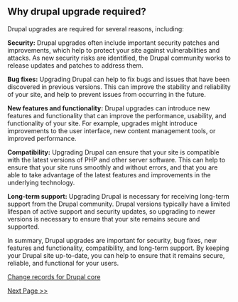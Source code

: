 ## Why drupal upgrade required? ##

Drupal upgrades are required for several reasons, including:

**Security:** Drupal upgrades often include important security patches and improvements, which help to protect your site against vulnerabilities and attacks. As new security risks are identified, the Drupal community works to release updates and patches to address them.

**Bug fixes:** Upgrading Drupal can help to fix bugs and issues that have been discovered in previous versions. This can improve the stability and reliability of your site, and help to prevent issues from occurring in the future.

**New features and functionality:** Drupal upgrades can introduce new features and functionality that can improve the performance, usability, and functionality of your site. For example, upgrades might introduce improvements to the user interface, new content management tools, or improved performance.

**Compatibility:** Upgrading Drupal can ensure that your site is compatible with the latest versions of PHP and other server software. This can help to ensure that your site runs smoothly and without errors, and that you are able to take advantage of the latest features and improvements in the underlying technology.

**Long-term support:** Upgrading Drupal is necessary for receiving long-term support from the Drupal community. Drupal versions typically have a limited lifespan of active support and security updates, so upgrading to newer versions is necessary to ensure that your site remains secure and supported.

In summary, Drupal upgrades are important for security, bug fixes, new features and functionality, compatibility, and long-term support. By keeping your Drupal site up-to-date, you can help to ensure that it remains secure, reliable, and functional for your users.


[Change records for Drupal core](https://www.drupal.org/list-changes/drupal)

[Next Page >>](drupal-8-to-9-upgrade.md)
